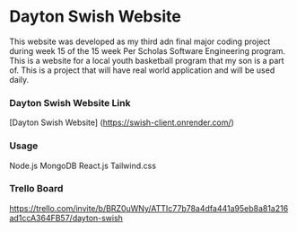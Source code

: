 # Dayton Swish Website
This website was developed as my third adn final major coding project during week 15 of the 15 week Per Scholas Software Engineering program. This is a website for a local youth basketball program that my son is a part of. This is a project that will have real world application and will be used daily.

### Dayton Swish Website Link

[Dayton Swish Website] (https://swish-client.onrender.com/)

### Usage

Node.js
MongoDB
React.js
Tailwind.css

### Trello Board

https://trello.com/invite/b/BRZ0uWNy/ATTIc77b78a4dfa441a95eb8a81a216ad1ccA364FB57/dayton-swish


